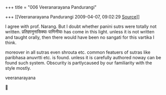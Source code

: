 +++
title = "006 Veeranarayana Pandurangi"

+++
[[Veeranarayana Pandurangi	2009-04-07, 09:02:29 [Source](https://groups.google.com/g/bvparishat/c/J9cn7fzdXLc)]]



I agree with prof. Narang. But I doubt whether panini sutrs were totally not written. प्रतिज्ञानुनासिक्याः पाणिनीयाः has come in this light. unless it is not written and taught orally, then there would have been no sangati for this vartika I think.

moreover in all sutras even shrouta etc. common featuers of sutras like paribhasa anuvrtti etc. is found. unless it is carefully authored noway can be found such system. Obscurity is partlycaused by our familiarity with the style mostly.

veeranarayana  
  



